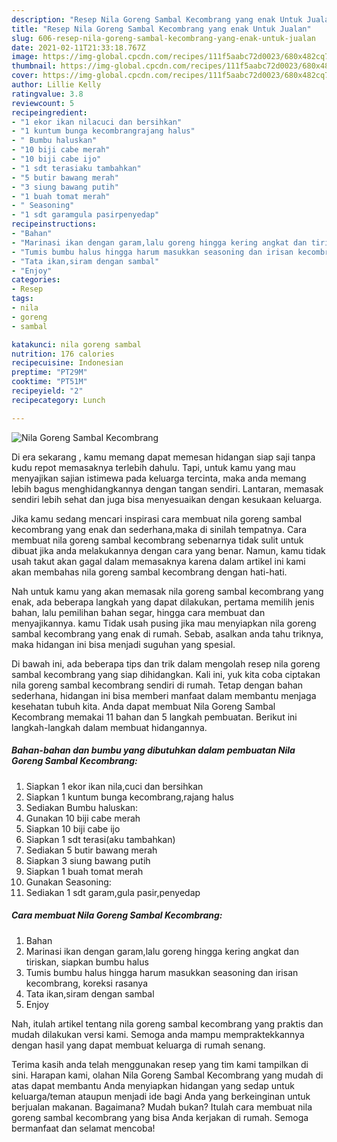 ```yaml
---
description: "Resep Nila Goreng Sambal Kecombrang yang enak Untuk Jualan"
title: "Resep Nila Goreng Sambal Kecombrang yang enak Untuk Jualan"
slug: 606-resep-nila-goreng-sambal-kecombrang-yang-enak-untuk-jualan
date: 2021-02-11T21:33:18.767Z
image: https://img-global.cpcdn.com/recipes/111f5aabc72d0023/680x482cq70/nila-goreng-sambal-kecombrang-foto-resep-utama.jpg
thumbnail: https://img-global.cpcdn.com/recipes/111f5aabc72d0023/680x482cq70/nila-goreng-sambal-kecombrang-foto-resep-utama.jpg
cover: https://img-global.cpcdn.com/recipes/111f5aabc72d0023/680x482cq70/nila-goreng-sambal-kecombrang-foto-resep-utama.jpg
author: Lillie Kelly
ratingvalue: 3.8
reviewcount: 5
recipeingredient:
- "1 ekor ikan nilacuci dan bersihkan"
- "1 kuntum bunga kecombrangrajang halus"
- " Bumbu haluskan"
- "10 biji cabe merah"
- "10 biji cabe ijo"
- "1 sdt terasiaku tambahkan"
- "5 butir bawang merah"
- "3 siung bawang putih"
- "1 buah tomat merah"
- " Seasoning"
- "1 sdt garamgula pasirpenyedap"
recipeinstructions:
- "Bahan"
- "Marinasi ikan dengan garam,lalu goreng hingga kering angkat dan tiriskan, siapkan bumbu halus"
- "Tumis bumbu halus hingga harum masukkan seasoning dan irisan kecombrang, koreksi rasanya"
- "Tata ikan,siram dengan sambal"
- "Enjoy"
categories:
- Resep
tags:
- nila
- goreng
- sambal

katakunci: nila goreng sambal 
nutrition: 176 calories
recipecuisine: Indonesian
preptime: "PT29M"
cooktime: "PT51M"
recipeyield: "2"
recipecategory: Lunch

---
```



![Nila Goreng Sambal Kecombrang](https://img-global.cpcdn.com/recipes/111f5aabc72d0023/680x482cq70/nila-goreng-sambal-kecombrang-foto-resep-utama.jpg)

Di era  sekarang , kamu memang dapat memesan hidangan siap saji tanpa kudu repot memasaknya terlebih dahulu. Tapi, untuk kamu yang mau menyajikan sajian istimewa pada keluarga tercinta, maka anda memang lebih bagus menghidangkannya dengan tangan sendiri. Lantaran, memasak sendiri lebih sehat dan juga bisa menyesuaikan dengan kesukaan keluarga.

Jika kamu sedang mencari inspirasi cara membuat nila goreng sambal kecombrang yang enak dan sederhana,maka di sinilah tempatnya. Cara membuat nila goreng sambal kecombrang  sebenarnya tidak sulit untuk dibuat jika anda melakukannya dengan cara yang benar. Namun, kamu tidak usah takut akan gagal dalam memasaknya 
karena dalam artikel ini kami akan membahas nila goreng sambal kecombrang dengan hati-hati.  



Nah untuk kamu yang akan memasak nila goreng sambal kecombrang yang enak, ada beberapa langkah yang dapat dilakukan, pertama memilih jenis bahan, lalu pemilihan bahan segar, hingga cara membuat dan menyajikannya. kamu Tidak usah pusing jika mau menyiapkan nila goreng sambal kecombrang yang enak di rumah. Sebab, asalkan anda  tahu triknya, maka hidangan ini bisa menjadi suguhan yang spesial.

Di bawah ini, ada beberapa tips dan trik dalam mengolah resep nila goreng sambal kecombrang yang siap dihidangkan. Kali ini, yuk kita coba ciptakan nila goreng sambal kecombrang sendiri di rumah. Tetap dengan bahan sederhana, hidangan ini bisa memberi manfaat dalam membantu menjaga kesehatan tubuh kita. Anda dapat membuat Nila Goreng Sambal Kecombrang memakai 11 bahan dan 5 langkah pembuatan. Berikut ini langkah-langkah dalam membuat hidangannya.

<!--inarticleads1-->

##### Bahan-bahan dan bumbu yang dibutuhkan dalam pembuatan Nila Goreng Sambal Kecombrang:

1. Siapkan 1 ekor ikan nila,cuci dan bersihkan
1. Siapkan 1 kuntum bunga kecombrang,rajang halus
1. Sediakan  Bumbu haluskan:
1. Gunakan 10 biji cabe merah
1. Siapkan 10 biji cabe ijo
1. Siapkan 1 sdt terasi(aku tambahkan)
1. Sediakan 5 butir bawang merah
1. Siapkan 3 siung bawang putih
1. Siapkan 1 buah tomat merah
1. Gunakan  Seasoning:
1. Sediakan 1 sdt garam,gula pasir,penyedap




<!--inarticleads2-->

##### Cara membuat Nila Goreng Sambal Kecombrang:

1. Bahan
1. Marinasi ikan dengan garam,lalu goreng hingga kering angkat dan tiriskan, siapkan bumbu halus
1. Tumis bumbu halus hingga harum masukkan seasoning dan irisan kecombrang, koreksi rasanya
1. Tata ikan,siram dengan sambal
1. Enjoy




Nah, itulah artikel tentang  nila goreng sambal kecombrang  yang praktis dan mudah dilakukan versi kami. Semoga anda mampu mempraktekkannya dengan hasil yang dapat membuat keluarga di rumah senang. 

Terima kasih anda telah menggunakan resep yang tim kami tampilkan di sini. Harapan kami, olahan  Nila Goreng Sambal Kecombrang yang mudah di atas dapat membantu Anda menyiapkan hidangan yang sedap untuk keluarga/teman ataupun menjadi ide bagi Anda yang berkeinginan untuk berjualan makanan. Bagaimana? Mudah bukan? Itulah cara membuat nila goreng sambal kecombrang yang bisa Anda kerjakan di rumah. Semoga bermanfaat dan selamat mencoba!

